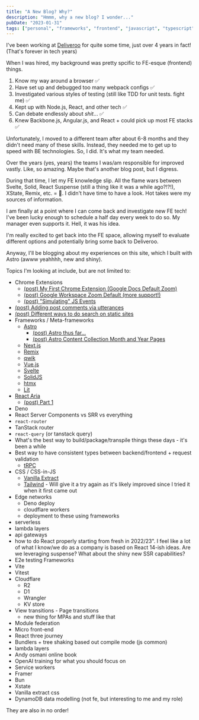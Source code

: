 ```yaml
---
title: "A New Blog? Why?"
description: "Hmmm, why a new blog? I wonder..."
pubDate: "2023-01-31"
tags: ["personal", "frameworks", "frontend", "javascript", "typescript"]
---
```


I've been working at [Deliveroo](https://deliveroo.co.uk/) for quite some time, just over 4 years in fact! (That's forever in tech years)

When I was hired, my background was pretty spcific to FE-esque (frontend) things.

1. Know my way around a browser ✅
2. Have set up and debugged too many webpack configs ✅
3. Investigated various styles of testing (still like TDD for unit tests. fight me) ✅
4. Kept up with Node.js, React, and other tech ✅
5. Can debate endlessly about _shit_... ✅
6. Knew Backbone.js, Angular.js, and React + could pick up most FE stacks ✅

Unfortunately, I moved to a different team after about 6-8 months and they didn't need many of these skills. Instead, they needed me to get up to speed with BE technologies. So, I did. It's what my team needed.

Over the years (yes, years) the teams I was/am responsible for improved vastly. Like, so amazing. Maybe that's another blog post, but I digress.

During that time, I let my FE knowledge slip. All the flame wars between Svelte, Solid, React Suspense (still a thing like it was a while ago?!?!), XState, Remix, etc. = 🍿. I didn't have time to have a look. Hot takes were my sources of information.

I am finally at a point where I can come back and investigate new FE tech! I've been lucky enough to schedule a half day every week to do so. My manager even supports it. Hell, it was his idea.

I'm really excited to get back into the FE space, allowing myself to evaluate different options and potentially bring some back to Deliveroo.

Anyway, I'll be blogging about my experiences on this site, which I built with Astro (awww yeahhhh, new and shiny).

Topics I'm looking at include, but are not limited to:

-   Chrome Extensions
    -   [(post) My First Chrome Extension (Google Docs Default Zoom)](../02/my-first-chrome-extension.md)
    -   [(post) Google Workspace Zoom Default (more support!)](../03/introducing-google-workspace-zoom-default.md)
    -   [(post) "Simulating" JS Events](../04/simulating-js-events.mdx)
-   [(post) Adding post comments via utterances](../02/adding-comments-to-this-thing.md)
-   [(post) Different ways to do search on static sites](../02/how-do-search-this-thing.md)
-   Frameworks / Meta-frameworks
    -   [Astro](https://astro.build/)
        -   [(post) Astro thus far...](../02/1-astro-thus-far.md)
        -   [(post) Astro Content Collection Month and Year Pages](../05/astro-content-collection-month-and-year-pages.md)
    -   [Next.js](https://nextjs.org/)
    -   [Remix](https://remix.run/)
    -   [qwik](https://qwik.builder.io/)
    -   [Vue.js](https://vuejs.org/)
    -   [Svelte](https://svelte.dev/)
    -   [SolidJS](https://www.solidjs.com/)
    -   [htmx](https://htmx.org/)
    -   [Lit](https://lit.dev/)
-   [React Aria](https://react-spectrum.adobe.com/react-aria/)
    -   [(post) Part 1](../03/1-react-aria-exploration.md#usebutton-requires-a-ref-and-props)
-   Deno
-   React Server Components vs SRR vs everything
-   `react-router`
-   TanStack router
-   `react-query` (or tanstack query)
-   What's the best way to build/package/transpile things these days - it's been a while
-   Best way to have consistent types between backend/frontend + request validation
    -   [tRPC](https://trpc.io/)
-   CSS / CSS-in-JS
    -   [Vanilla Extract](https://github.com/vanilla-extract-css/vanilla-extract)
    -   [Tailwind](https://tailwindcss.com/) - Will give it a try again as it's likely improved since I tried it when it first came out
-   Edge networks
    -   Deno deploy
    -   cloudflare workers
    -   deployment to these using frameworks
-   serverless
-   lambda layers
-   api gateways
-   how to do React properly starting from fresh in 2022/23". I feel like a lot of what I know/we do as a company is based on React 14-ish ideas. Are we leveraging suspense? What about the shiny new SSR capabilities?
-   E2e testing Frameworks
-   Vite
-   Vitest
-   Cloudflare
    -   R2
    -   D1
    -   Wrangler
    -   KV store
-   View transitions - Page transitions
    -   new thing for MPAs and stuff like that
-   Module federation
-   Micro front-end
-   React three journey
-   Bundlers + tree shaking based out compile mode (js common)
-   lambda layers
-   Andy osmani online book
-   OpenAI training for what you should focus on
-   Service workers
-   Framer
-   Bun
-   Xstate
-   Vanilla extract css
-   DynamoDB data modelling (not fe, but interesting to me and my role)

They are also in no order!
